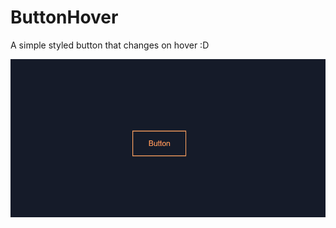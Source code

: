 # ButtonHover
A simple styled button that changes on hover :D

![ Alt text](buttonHover.gif) [](buttonHover.gif)
